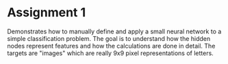 # Assignment 1

Demonstrates how to manually define and apply a small neural network to a simple classification problem. The goal is to understand how the hidden nodes represent features and how the calculations are done in detail. The targets are "images" which are really 9x9 pixel representations of letters.
